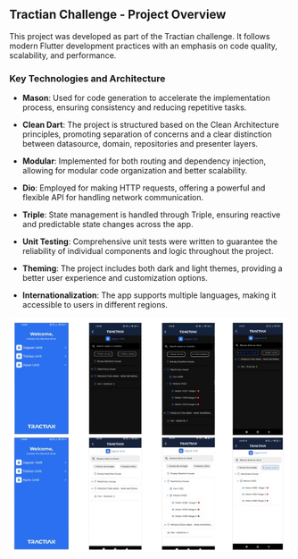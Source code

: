 
## Tractian Challenge - Project Overview

This project was developed as part of the Tractian challenge. It follows modern Flutter development practices with an emphasis on code quality, scalability, and performance.

### Key Technologies and Architecture

- **Mason**: Used for code generation to accelerate the implementation process, ensuring consistency and reducing repetitive tasks.

- **Clean Dart**: The project is structured based on the Clean Architecture principles, promoting separation of concerns and a clear distinction between datasource, domain, repositories and presenter layers.

- **Modular**: Implemented for both routing and dependency injection, allowing for modular code organization and better scalability.

- **Dio**: Employed for making HTTP requests, offering a powerful and flexible API for handling network communication.

- **Triple**: State management is handled through Triple, ensuring reactive and predictable state changes across the app.

- **Unit Testing**: Comprehensive unit tests were written to guarantee the reliability of individual components and logic throughout the project.

- **Theming**: The project includes both dark and light themes, providing a better user experience and customization options.

- **Internationalization**: The app supports multiple languages, making it accessible to users in different regions.


![Logo](./assets/print.png)
